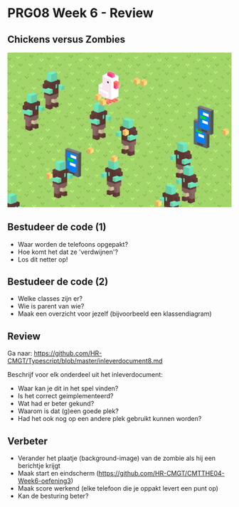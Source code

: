 # PRG08 Week 6 - Review

## Chickens versus Zombies

![Chickens](docs/images/runchickenrun.png?raw=true "Run chicken, run")

## Bestudeer de code (1)
- Waar worden de telefoons opgepakt?
- Hoe komt het dat ze 'verdwijnen'?
- Los dit netter op!

## Bestudeer de code (2)

- Welke classes zijn er?
- Wie is parent van wie?
- Maak een overzicht voor jezelf (bijvoorbeeld een klassendiagram)

## Review 

Ga naar: https://github.com/HR-CMGT/Typescript/blob/master/inleverdocument8.md

Beschrijf voor elk onderdeel uit het inleverdocument:
 - Waar kan je dit in het spel vinden?
 - Is het correct geimplementeerd? 
 - Wat had er beter gekund?
 - Waarom is dat (g)een goede plek?
 - Had het ook nog op een andere plek gebruikt kunnen worden?

## Verbeter

- Verander het plaatje (background-image) van de zombie als hij een berichtje krijgt
- Maak start en eindscherm (https://github.com/HR-CMGT/CMTTHE04-Week6-oefening3)
- Maak score werkend (elke telefoon die je oppakt levert een punt op)
- Kan de besturing beter?

